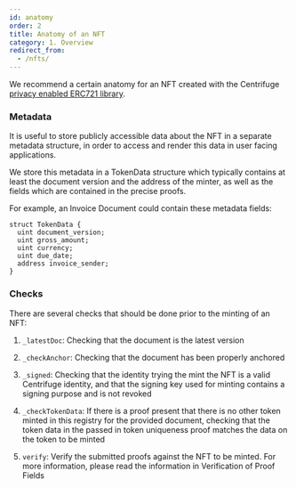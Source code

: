 ```yaml
---
id: anatomy
order: 2
title: Anatomy of an NFT
category: 1. Overview
redirect_from:
  - /nfts/
---
```


We recommend a certain anatomy for an NFT created with the Centrifuge [privacy enabled ERC721 library](https://github.com/centrifuge/privacy-enabled-erc721/tree/develop).

### Metadata

It is useful to store publicly accessible data about the NFT in a separate metadata structure, in order to access and render this data in user facing applications. 

We store this metadata in a TokenData structure which typically contains at least the document version and the address of the minter, as well as the fields which are contained in the precise proofs.

For example, an Invoice Document could contain these metadata fields:

```  
struct TokenData {
  uint document_version;
  uint gross_amount;
  uint currency;
  uint due_date;
  address invoice_sender;
}
  ```
  
### Checks

There are several checks that should be done prior to the minting of an NFT:

1. `_latestDoc`: Checking that the document is the latest version


2. `_checkAnchor`: Checking that the document has been properly anchored

3. `_signed`: Checking that the identity trying the mint the NFT is a valid Centrifuge identity, and that the signing key used for minting contains a signing purpose and is not revoked

4. `_checkTokenData`: If there is a proof present that there is no other token minted in this registry for the provided document, checking that the token data in the passed in token uniqueness proof matches the data on the token to be minted

5. `verify`:  Verify the submitted proofs against the NFT to be minted. For more information, please read the information in Verification of Proof Fields